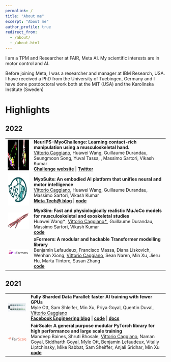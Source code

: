 ```yaml
---
permalink: /
title: "About me"
excerpt: "About me"
author_profile: true
redirect_from:
  - /about/
  - /about.html
---
```



I am a TPM and Researcher at FAIR, Meta AI. My scientific interests are in motor control and AI.

Before joining Meta, I was a researcher and manager at IBM Research, USA. I have received a PhD from the University of Tuebingen, Germany and I have done postdoctoral work both at the MIT (USA) and the Karolinska Institute (Sweden)



Highlights
======


<style>
table, td, th, tr {
   border: none!important;
}
</style>
<meta name="viewport" content="width=device-width, initial-scale=1">
<link rel="stylesheet" href="https://cdnjs.cloudflare.com/ajax/libs/font-awesome/4.7.0/css/font-awesome.min.css">


<h2> 2022 </h2>
<table>
  <tbody>
    <tr>
      <td><img src="./images/challenge_tasks.png" width="200" height="100"/> </td>
      <td><b>NeurIPS-MyoChallenge: Learning contact-rich manipulation using a musculoskeletal hand.</b> <br> <u>Vittorio Caggiano</u>, Huawei Wang, Guillaume Durandau, Seungmoon Song, Yuval Tassa, , Massimo Sartori, Vikash Kumar <br> <a target="_blank" href="https://tech.fb.com/artificial-intelligence/2022/05/myosuite/"><b>Challenge website</b></a>  | <a target="_blank" href="https://github.com/facebookresearch/myosuite"><b><i class="fa fa-twitter"></i>Twitter</b></a> </td>
    </tr>
    <tr>
      <td> <center> <img src="./images/myosuite_400x400.jpg" width="100" height="100"/> </center></td>
      <td><b>MyoSuite: An embodied AI platform that unifies neural and motor intelligence</b> <br> <u>Vittorio Caggiano</u>, Huawei Wang, Guillaume Durandau, Massimo Sartori, Vikash Kumar <br> <a target="_blank" href="https://tech.fb.com/artificial-intelligence/2022/05/myosuite/"><b>Meta Tech@ blog</b></a> | <a target="_blank" href="https://github.com/facebookresearch/myosuite"><b><i class="fa fa-github"></i> code</b></a> </td>
    </tr>
    <tr>
      <td> <center> <img src="./images/MyoSim.png" width="200" /> </center></td>
      <td><b>MyoSim: Fast and physiologically realistic MuJoCo models for musculoskeletal and exoskeletal studies</b> <br> Huawei Wang*, <u>Vittorio Caggiano*</u>, Guillaume Durandau, Massimo Sartori, Vikash Kumar <br>  <a target="_blank" href="https://github.com/facebookresearch/myosuite"><b><i class="fa fa-github"></i> code</b></a> </td>
    </tr>

  <tr>
    <td><center> <img src="./images/xformers_logo.png" width="200" /> </center></td>
    <td>
    <b>xFormers: A modular and hackable Transformer modelling library</b>
    <br> Benjamin Lefaudeux, Francisco Massa, Diana Liskovich, Wenhan Xiong, <u>Vittorio Caggiano</u>, Sean Naren, Min Xu, Jieru Hu, Marta Tintore, Susan Zhang
      <br>
      <a target="_blank" href="https://github.com/facebookresearch/xformers"><b><i class="fa fa-github"></i> code</b></a>
      </td>
    </tr>
  </tbody>
</table>

<h2> 2021 </h2>
<table>
  <tbody>
    <tr>
      <td> <center> <img src="./images/fsdp.png" width="200" /> </center></td>
        <td>
          <b>Fully Sharded Data Parallel: faster AI training with fewer GPUs</b>
          <br>
          Myle Ott, Sam Shleifer, Min Xu, Priya Goyal, Quentin Duval, <u>Vittorio Caggiano</u>
          <br>
          <a target="_blank" href="https://engineering.fb.com/2021/07/15/open-source/fsdp/"><b>Facebook Engineering blog</b></a> |
          <a target="_blank" href="https://github.com/facebookresearch/fairscale"><b><i class="fa fa-github"></i> code</b></a> | <a target="_blank" href="https://fairscale.readthedocs.io/en/stable/api/nn/fsdp.html"><b>docs</b></a>
        </td>
      </tr>
    <tr>
      <td><center> <img src="./images/fairscale-logo.png" width="200" /> </center></td>
        <td>
          <b>FairScale:  A general purpose modular PyTorch library for high performance and large scale training</b>
          <br>
          Mandeep Baines, Shruti Bhosale, <u>Vittorio Caggiano</u>, Naman Goyal, Siddharth Goyal, Myle Ott, Benjamin Lefaudeux, Vitaliy Liptchinsky, Mike Rabbat, Sam Sheiffer, Anjali Sridhar, Min Xu
          <br>
          <a target="_blank" href="https://github.com/facebookresearch/fairscale"><b><i class="fa fa-github"></i> code</b></a>
        </td>
      </tr>
  </tbody>
</table>



<!-- Google tag (gtag.js) -->
<script async src="https://www.googletagmanager.com/gtag/js?id=G-D6NWDNVM4Y"></script>
<script>
  window.dataLayer = window.dataLayer || [];
  function gtag(){dataLayer.push(arguments);}
  gtag('js', new Date());

  gtag('config', 'G-D6NWDNVM4Y');
</script>
